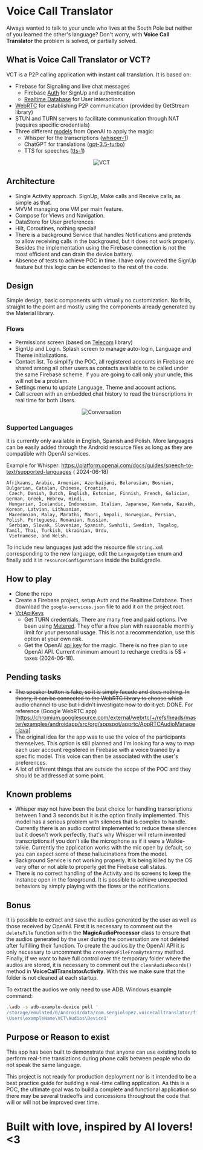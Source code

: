 # Voice Call Translator

Always wanted to talk to your uncle who lives at the South Pole but neither of you learned the
other's language? Don't worry, with **Voice Call Translator** the problem is solved, or partially
solved.

## What is Voice Call Translator or VCT?

VCT is a P2P calling application with instant call translation. It is based on:

- Firebase for Signaling and live chat messages
  - Firebase [Auth](https://firebase.google.com/docs/auth) for SignUp and authentication
  - [Realtime Database](https://firebase.google.com/docs/database) for User interactions
- [WebRTC](https://webrtc.org/) for establishing P2P communication (provided by GetStream library)
- STUN and TURN servers to facilitate communication through NAT (requires specific credentials)
- Three different [models](https://platform.openai.com/docs/models/model-endpoint-compatibility)
  from OpenAI to apply the magic:
  - Whisper for the transcriptions ([whisper-1](https://platform.openai.com/docs/models/whisper))
  - ChatGPT for
    translations ([gpt-3.5-turbo](https://platform.openai.com/docs/models/gpt-3-5-turbo))
  - TTS for speeches ([tts-1](https://platform.openai.com/docs/models/tts))

<p align="center">
  <img src="readme/vct-frame.png" alt="VCT">
</p>

## Architecture

- Single Activity approach. SignUp, Make calls and Receive calls, as simple as that.
- MVVM managing one VM per main feature.
- Compose for Views and Navigation.
- DataStore for User preferences.
- Hilt, Coroutines, nothing special!
- There is a background Service that handles Notifications and pretends to allow receiving calls in
  the background, but it does not work properly. Besides the implementation using the Firebase
  connection is not the most efficient and can drain the device battery.
- Absence of tests to achieve POC in time. I have only covered the SignUp feature but this logic
  can be extended to the rest of the code.

## Design

Simple design, basic components with virtually no customization. No frills, straight to the point
and
mostly using the components already generated by the Material library.

### Flows

- Permissions screen (based
  on [Telecom](https://developer.android.com/develop/connectivity/telecom/voip-app/telecom) library)
- SignUp and Login. Splash screen to manage auto-login, Language and Theme initializations.
- Contact list. To simplify the POC, all registered accounts in Firebase are shared among all other
  users as contacts available to be called under the same Firebase scheme. If you are going to call
  only your uncle, this will not be a problem.
- Settings menu to update Language, Theme and account actions.
- Call screen with an embedded chat history to read the transcriptions in real time for both Users.

<p align="center">
  <img src="readme/flow-call.png" alt="Conversation">
</p>

### Supported Languages

It is currently only available in English, Spanish and Polish. More languages can be easily added
through the Android resource files as long as they are compatible with OpenAI services.

Example for Whisper: https://platform.openai.com/docs/guides/speech-to-text/supported-languages (
2024-06-18)

```text
Afrikaans, Arabic, Armenian, Azerbaijani, Belarusian, Bosnian, Bulgarian, Catalan, Chinese, Croatian,
 Czech, Danish, Dutch, English, Estonian, Finnish, French, Galician, German, Greek, Hebrew, Hindi, 
 Hungarian, Icelandic, Indonesian, Italian, Japanese, Kannada, Kazakh, Korean, Latvian, Lithuanian, 
 Macedonian, Malay, Marathi, Maori, Nepali, Norwegian, Persian, Polish, Portuguese, Romanian, Russian, 
 Serbian, Slovak, Slovenian, Spanish, Swahili, Swedish, Tagalog, Tamil, Thai, Turkish, Ukrainian, Urdu, 
 Vietnamese, and Welsh.
```

To include new languages just add the resource file `string.xml` corresponding to the new language,
edit the `LanguageOption` enum and finally add it in `resourceConfigurations` inside the
build.gradle.

## How to play

- Clone the repo
- Create a Firebase project, setup Auth and the Realtime Database. Then download
  the `google-services.json`
  file to add it on the project root.
- [VctApiKeys](https://github.com/slopezjur/VoiceCallTranslator/blob/main/app/src/main/kotlin/com/sergiolopez/voicecalltranslator/VctApiKeys.kt)
  - Get TURN credentials. There are many free and paid options. I've been
    using [Metered](https://www.metered.ca/stun-turn).
    They offer a free plan with reasonable monthly limit for your personal usage. This is not a
    recommendation,
    use this option at your own risk.
  - Get the OpenAI [api key](https://platform.openai.com/api-keys) for the magic. There is no free
    plan to use OpenAI API. Current
    minimum amount to recharge credits is 5$ + taxes (2024-06-18).

## Pending tasks

- <del>The speaker button is fake, so it is simply facade and does nothing. In theory, it can be
  connected to the WebRTC library to choose which audio channel to use but I didn't investigate how
  to do it yet.</del> DONE. For
  reference (Google WebRTC app)[https://chromium.googlesource.com/external/webrtc/+/refs/heads/master/examples/androidapp/src/org/appspot/apprtc/AppRTCAudioManager.java]
- The original idea for the app was to use the voice of the participants themselves. This option is
  still planned and I'm looking for a way to map each user account registered in Firebase with a
  voice
  trained by a specific model. This voice can then be associated with the user's preferences.
- A lot of different things that are outside the scope of the POC and they should be addressed at
  some point.

## Known problems

- Whisper may not have been the best choice for handling transcriptions between 1 and 3 seconds but
  it is the option finally implemented. This model has a serious problem with silences that is
  complex to handle. Currently there is an audio control implemented to reduce these silences but it
  doesn't work perfectly, that's why Whisper will return invented transcriptions if you don't sile
  the microphone as if it were a Walkie-talkie. Currently the application works with the mic open by
  default, so you can expect some of these hallucinations from the model.
- Background Service is not working properly. It is being killed by the OS very ofter or not able to
  properly get the Firebase call status.
- There is no correct handling of the Activity and its screens to keep the instance open in the
  foreground. It is possible to achieve unexpected behaviors by simply playing with the flows or the
  notifications.

## Bonus

It is possible to extract and save the audios generated by the user as well as those received by
OpenAI.
First it is necessary to comment out the `deleteFile` function within the **MagicAudioProcessor**
class to
ensure that the audios generated by the user during the conversation are not deleted after
fulfilling their function. To create the audios by the OpenAI API it is only necessary to uncomment
the `createWavFileFromByteArray` method.
Finally, if we want to have full control over the temporary folder where the audios are stored, it
is necessary to comment out the `cleanAudioRecords()` method in **VoiceCallTranslatorActivity**.
With this
we make sure that the folder is not cleaned at each startup.

To extract the audios we only need to use ADB. Windows example command:

```bash
.\adb -s adb-example-device pull '
/storage/emulated/0/Android/data/com.sergiolopez.voicecalltranslator/files/Recordings' 'C:
\Users\exampleName\VCT\Audios\Device1'
```

## Purpose or Reason to exist

This app has been built to demonstrate that anyone can use existing tools to perform real-time
translations during phone calls between people who do not speak the same language.

This project is not ready for production deployment nor is it intended to be a best practice guide
for building a real-time calling application. As this is a POC, the ultimate goal was to build a
complete and functional application so there may be several tradeoffs and concessions throughout the
code that will or will not be improved over time.

# Built with love, inspired by AI lovers! <3
